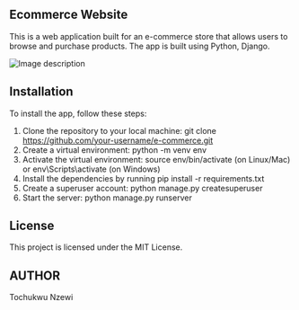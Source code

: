 ## Ecommerce Website

This is a web application built for an e-commerce store that allows users to browse and purchase products. The app is built using Python, Django.

![Image description](https://dev-to-uploads.s3.amazonaws.com/uploads/articles/tqrhwwvz2448arkv2afd.png)

## Installation

To install the app, follow these steps:

1. Clone the repository to your local machine: git clone https://github.com/your-username/e-commerce.git
2. Create a virtual environment: python -m venv env
3. Activate the virtual environment: source env/bin/activate (on Linux/Mac) or  env\Scripts\activate (on Windows)
4. Install the dependencies by running pip install -r requirements.txt
5. Create a superuser account: python manage.py createsuperuser
6. Start the server: python manage.py runserver

## License

This project is licensed under the MIT License.

## AUTHOR

Tochukwu Nzewi